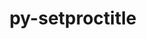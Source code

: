 ---
title: "py-setproctitle"
layout: cache
categories: [package, develop]
meta: {"versions": ["1.1.10"], "compilers": ["gcc@=11.1.0", "oneapi@=2023.1.0", "oneapi@=2023.2.0"], "oss": ["ubuntu20.04"], "platforms": ["linux"], "targets": ["ppc64le", "x86_64", "x86_64_v3"], "stacks": ["e4s", "e4s-oneapi", "e4s-power", "root"], "num_specs": 22, "num_specs_by_stack": {"root": 22, "e4s-power": 3, "e4s-oneapi": 6, "e4s": 3}}
spec_details: [{"hash": "ggjozv32wk2obudcjk7rkldgzu3gohux", "compiler": "gcc@=11.1.0", "versions": ["1.1.10"], "os": "ubuntu20.04", "platform": "linux", "target": "ppc64le", "variants": ["build_system=python_pip"], "stacks": ["root"], "size": "-", "tarball": "https://binaries.spack.io/develop/build_cache/linux-ubuntu20.04-ppc64le/gcc-11.1.0/py-setproctitle-1.1.10/linux-ubuntu20.04-ppc64le-gcc-11.1.0-py-setproctitle-1.1.10-ggjozv32wk2obudcjk7rkldgzu3gohux.spack"}, {"hash": "cm5elqjiyp6jcgysv3ekm5ouqjbhs77r", "compiler": "gcc@=11.1.0", "versions": ["1.1.10"], "os": "ubuntu20.04", "platform": "linux", "target": "ppc64le", "variants": ["build_system=python_pip"], "stacks": ["e4s-power", "root"], "size": "-", "tarball": "https://binaries.spack.io/develop/build_cache/linux-ubuntu20.04-ppc64le/gcc-11.1.0/py-setproctitle-1.1.10/linux-ubuntu20.04-ppc64le-gcc-11.1.0-py-setproctitle-1.1.10-cm5elqjiyp6jcgysv3ekm5ouqjbhs77r.spack"}, {"hash": "eek2jqhdqnk3qdvn2iz4gt5y2ti26bkw", "compiler": "gcc@=11.1.0", "versions": ["1.1.10"], "os": "ubuntu20.04", "platform": "linux", "target": "ppc64le", "variants": ["build_system=python_pip"], "stacks": ["root"], "size": "-", "tarball": "https://binaries.spack.io/develop/build_cache/linux-ubuntu20.04-ppc64le/gcc-11.1.0/py-setproctitle-1.1.10/linux-ubuntu20.04-ppc64le-gcc-11.1.0-py-setproctitle-1.1.10-eek2jqhdqnk3qdvn2iz4gt5y2ti26bkw.spack"}, {"hash": "vi4wxkoa223sfo7w4egxe554oz53n5qr", "compiler": "gcc@=11.1.0", "versions": ["1.1.10"], "os": "ubuntu20.04", "platform": "linux", "target": "ppc64le", "variants": ["build_system=python_pip"], "stacks": ["root"], "size": "-", "tarball": "https://binaries.spack.io/develop/build_cache/linux-ubuntu20.04-ppc64le/gcc-11.1.0/py-setproctitle-1.1.10/linux-ubuntu20.04-ppc64le-gcc-11.1.0-py-setproctitle-1.1.10-vi4wxkoa223sfo7w4egxe554oz53n5qr.spack"}, {"hash": "tz3owbykj56kvuh6zk563vqtw4kknmlr", "compiler": "gcc@=11.1.0", "versions": ["1.1.10"], "os": "ubuntu20.04", "platform": "linux", "target": "ppc64le", "variants": ["build_system=python_pip"], "stacks": ["root"], "size": "-", "tarball": "https://binaries.spack.io/develop/build_cache/linux-ubuntu20.04-ppc64le/gcc-11.1.0/py-setproctitle-1.1.10/linux-ubuntu20.04-ppc64le-gcc-11.1.0-py-setproctitle-1.1.10-tz3owbykj56kvuh6zk563vqtw4kknmlr.spack"}, {"hash": "wwt4u6xo6oy2to5olwjf4y4w4nl5axu3", "compiler": "gcc@=11.1.0", "versions": ["1.1.10"], "os": "ubuntu20.04", "platform": "linux", "target": "ppc64le", "variants": ["build_system=python_pip"], "stacks": ["e4s-power", "root"], "size": "-", "tarball": "https://binaries.spack.io/develop/build_cache/linux-ubuntu20.04-ppc64le/gcc-11.1.0/py-setproctitle-1.1.10/linux-ubuntu20.04-ppc64le-gcc-11.1.0-py-setproctitle-1.1.10-wwt4u6xo6oy2to5olwjf4y4w4nl5axu3.spack"}, {"hash": "sbm2vfvvl22giencsnskguosux5kum5h", "compiler": "gcc@=11.1.0", "versions": ["1.1.10"], "os": "ubuntu20.04", "platform": "linux", "target": "ppc64le", "variants": ["build_system=python_pip"], "stacks": ["root"], "size": "-", "tarball": "https://binaries.spack.io/develop/build_cache/linux-ubuntu20.04-ppc64le/gcc-11.1.0/py-setproctitle-1.1.10/linux-ubuntu20.04-ppc64le-gcc-11.1.0-py-setproctitle-1.1.10-sbm2vfvvl22giencsnskguosux5kum5h.spack"}, {"hash": "zpkoodncceg2x4kgxkl2yegtyv5lsndd", "compiler": "gcc@=11.1.0", "versions": ["1.1.10"], "os": "ubuntu20.04", "platform": "linux", "target": "ppc64le", "variants": ["build_system=python_pip"], "stacks": ["e4s-power", "root"], "size": "-", "tarball": "https://binaries.spack.io/develop/build_cache/linux-ubuntu20.04-ppc64le/gcc-11.1.0/py-setproctitle-1.1.10/linux-ubuntu20.04-ppc64le-gcc-11.1.0-py-setproctitle-1.1.10-zpkoodncceg2x4kgxkl2yegtyv5lsndd.spack"}, {"hash": "s3rhhw75hcbhozxsv6rv5typ4ks6vehi", "compiler": "gcc@=11.1.0", "versions": ["1.1.10"], "os": "ubuntu20.04", "platform": "linux", "target": "ppc64le", "variants": ["build_system=python_pip"], "stacks": ["root"], "size": "-", "tarball": "https://binaries.spack.io/develop/build_cache/linux-ubuntu20.04-ppc64le/gcc-11.1.0/py-setproctitle-1.1.10/linux-ubuntu20.04-ppc64le-gcc-11.1.0-py-setproctitle-1.1.10-s3rhhw75hcbhozxsv6rv5typ4ks6vehi.spack"}, {"hash": "475bfcyf3y6mqvwh7v7rhq46vw7gx3bf", "compiler": "oneapi@=2023.1.0", "versions": ["1.1.10"], "os": "ubuntu20.04", "platform": "linux", "target": "x86_64", "variants": ["build_system=python_pip"], "stacks": ["e4s-oneapi", "root"], "size": "-", "tarball": "https://binaries.spack.io/develop/build_cache/linux-ubuntu20.04-x86_64/oneapi-2023.1.0/py-setproctitle-1.1.10/linux-ubuntu20.04-x86_64-oneapi-2023.1.0-py-setproctitle-1.1.10-475bfcyf3y6mqvwh7v7rhq46vw7gx3bf.spack"}, {"hash": "exrzlrvttrnbnzvxwztrxl5a42patzq4", "compiler": "oneapi@=2023.1.0", "versions": ["1.1.10"], "os": "ubuntu20.04", "platform": "linux", "target": "x86_64", "variants": ["build_system=python_pip"], "stacks": ["e4s-oneapi", "root"], "size": "-", "tarball": "https://binaries.spack.io/develop/build_cache/linux-ubuntu20.04-x86_64/oneapi-2023.1.0/py-setproctitle-1.1.10/linux-ubuntu20.04-x86_64-oneapi-2023.1.0-py-setproctitle-1.1.10-exrzlrvttrnbnzvxwztrxl5a42patzq4.spack"}, {"hash": "qvta7ml3nbglywzvs4xrsak4d7mbsc7o", "compiler": "oneapi@=2023.2.0", "versions": ["1.1.10"], "os": "ubuntu20.04", "platform": "linux", "target": "x86_64", "variants": ["build_system=python_pip"], "stacks": ["e4s-oneapi", "root"], "size": "-", "tarball": "https://binaries.spack.io/develop/build_cache/linux-ubuntu20.04-x86_64/oneapi-2023.2.0/py-setproctitle-1.1.10/linux-ubuntu20.04-x86_64-oneapi-2023.2.0-py-setproctitle-1.1.10-qvta7ml3nbglywzvs4xrsak4d7mbsc7o.spack"}, {"hash": "x2atnx7g7sigzarnlldsokfdusb4nvt2", "compiler": "oneapi@=2023.2.0", "versions": ["1.1.10"], "os": "ubuntu20.04", "platform": "linux", "target": "x86_64", "variants": ["build_system=python_pip"], "stacks": ["e4s-oneapi", "root"], "size": "-", "tarball": "https://binaries.spack.io/develop/build_cache/linux-ubuntu20.04-x86_64/oneapi-2023.2.0/py-setproctitle-1.1.10/linux-ubuntu20.04-x86_64-oneapi-2023.2.0-py-setproctitle-1.1.10-x2atnx7g7sigzarnlldsokfdusb4nvt2.spack"}, {"hash": "o35kbwnr7weas4msnlhdq6dhnax2d4wy", "compiler": "oneapi@=2023.2.0", "versions": ["1.1.10"], "os": "ubuntu20.04", "platform": "linux", "target": "x86_64", "variants": ["build_system=python_pip"], "stacks": ["e4s-oneapi", "root"], "size": "-", "tarball": "https://binaries.spack.io/develop/build_cache/linux-ubuntu20.04-x86_64/oneapi-2023.2.0/py-setproctitle-1.1.10/linux-ubuntu20.04-x86_64-oneapi-2023.2.0-py-setproctitle-1.1.10-o35kbwnr7weas4msnlhdq6dhnax2d4wy.spack"}, {"hash": "ioxq2ophuz2uelfpd7hxwnbp5mxutyyj", "compiler": "oneapi@=2023.2.0", "versions": ["1.1.10"], "os": "ubuntu20.04", "platform": "linux", "target": "x86_64", "variants": ["build_system=python_pip"], "stacks": ["e4s-oneapi", "root"], "size": "-", "tarball": "https://binaries.spack.io/develop/build_cache/linux-ubuntu20.04-x86_64/oneapi-2023.2.0/py-setproctitle-1.1.10/linux-ubuntu20.04-x86_64-oneapi-2023.2.0-py-setproctitle-1.1.10-ioxq2ophuz2uelfpd7hxwnbp5mxutyyj.spack"}, {"hash": "5jif2so3be4ncceqzohnpghsbjkwacbe", "compiler": "gcc@=11.1.0", "versions": ["1.1.10"], "os": "ubuntu20.04", "platform": "linux", "target": "x86_64_v3", "variants": ["build_system=python_pip"], "stacks": ["e4s", "root"], "size": "-", "tarball": "https://binaries.spack.io/develop/build_cache/linux-ubuntu20.04-x86_64_v3/gcc-11.1.0/py-setproctitle-1.1.10/linux-ubuntu20.04-x86_64_v3-gcc-11.1.0-py-setproctitle-1.1.10-5jif2so3be4ncceqzohnpghsbjkwacbe.spack"}, {"hash": "isyiczrgnmnz3fn6ctq4cbw6677gojt2", "compiler": "gcc@=11.1.0", "versions": ["1.1.10"], "os": "ubuntu20.04", "platform": "linux", "target": "x86_64_v3", "variants": ["build_system=python_pip"], "stacks": ["root"], "size": "-", "tarball": "https://binaries.spack.io/develop/build_cache/linux-ubuntu20.04-x86_64_v3/gcc-11.1.0/py-setproctitle-1.1.10/linux-ubuntu20.04-x86_64_v3-gcc-11.1.0-py-setproctitle-1.1.10-isyiczrgnmnz3fn6ctq4cbw6677gojt2.spack"}, {"hash": "qltfzbqxmggnl3pcsmtc6vdpale5u3qq", "compiler": "gcc@=11.1.0", "versions": ["1.1.10"], "os": "ubuntu20.04", "platform": "linux", "target": "x86_64_v3", "variants": ["build_system=python_pip"], "stacks": ["root"], "size": "-", "tarball": "https://binaries.spack.io/develop/build_cache/linux-ubuntu20.04-x86_64_v3/gcc-11.1.0/py-setproctitle-1.1.10/linux-ubuntu20.04-x86_64_v3-gcc-11.1.0-py-setproctitle-1.1.10-qltfzbqxmggnl3pcsmtc6vdpale5u3qq.spack"}, {"hash": "omujvlbhruwb7uduhtaqs3t55mb5uoob", "compiler": "gcc@=11.1.0", "versions": ["1.1.10"], "os": "ubuntu20.04", "platform": "linux", "target": "x86_64_v3", "variants": ["build_system=python_pip"], "stacks": ["e4s", "root"], "size": "-", "tarball": "https://binaries.spack.io/develop/build_cache/linux-ubuntu20.04-x86_64_v3/gcc-11.1.0/py-setproctitle-1.1.10/linux-ubuntu20.04-x86_64_v3-gcc-11.1.0-py-setproctitle-1.1.10-omujvlbhruwb7uduhtaqs3t55mb5uoob.spack"}, {"hash": "myedrie6dg7ur5d6lenxmd25snpif24u", "compiler": "gcc@=11.1.0", "versions": ["1.1.10"], "os": "ubuntu20.04", "platform": "linux", "target": "x86_64_v3", "variants": ["build_system=python_pip"], "stacks": ["e4s", "root"], "size": "-", "tarball": "https://binaries.spack.io/develop/build_cache/linux-ubuntu20.04-x86_64_v3/gcc-11.1.0/py-setproctitle-1.1.10/linux-ubuntu20.04-x86_64_v3-gcc-11.1.0-py-setproctitle-1.1.10-myedrie6dg7ur5d6lenxmd25snpif24u.spack"}, {"hash": "ephtuqtxtlpcwyoxeceecg2qjikrcahu", "compiler": "gcc@=11.1.0", "versions": ["1.1.10"], "os": "ubuntu20.04", "platform": "linux", "target": "x86_64_v3", "variants": ["build_system=python_pip"], "stacks": ["root"], "size": "-", "tarball": "https://binaries.spack.io/develop/build_cache/linux-ubuntu20.04-x86_64_v3/gcc-11.1.0/py-setproctitle-1.1.10/linux-ubuntu20.04-x86_64_v3-gcc-11.1.0-py-setproctitle-1.1.10-ephtuqtxtlpcwyoxeceecg2qjikrcahu.spack"}, {"hash": "4t6jbwvigvwptynl6lmt5jzst6k7jdbt", "compiler": "gcc@=11.1.0", "versions": ["1.1.10"], "os": "ubuntu20.04", "platform": "linux", "target": "x86_64_v3", "variants": ["build_system=python_pip"], "stacks": ["root"], "size": "-", "tarball": "https://binaries.spack.io/develop/build_cache/linux-ubuntu20.04-x86_64_v3/gcc-11.1.0/py-setproctitle-1.1.10/linux-ubuntu20.04-x86_64_v3-gcc-11.1.0-py-setproctitle-1.1.10-4t6jbwvigvwptynl6lmt5jzst6k7jdbt.spack"}]
---